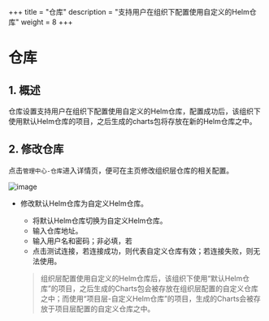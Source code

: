 +++
title = "仓库"
description = "支持用户在组织下配置使用自定义的Helm仓库"
weight = 8
+++

# 仓库

## 1. 概述

仓库设置支持用户在组织下配置使用自定义的Helm仓库，配置成功后，该组织下使用默认Helm仓库的项目，之后生成的charts包将存放在新的Helm仓库之中。

## 2. 修改仓库

点击`管理中心-仓库`进入详情页，便可在主页修改组织层仓库的相关配置。

![image](/docs/user-guide/manager-guide/image/repo.jpg)

- 修改默认Helm仓库为自定义Helm仓库。
    * 将默认Helm仓库切换为自定义Helm仓库。
    * 输入仓库地址。    
    * 输入用户名和密码；非必填，若
    * 点击测试连接，若连接成功，则代表自定义仓库有效；若连接失败，则无法使用。   

    <blockquote class="note">
    
    组织层配置使用自定义的Helm仓库后，该组织下使用“默认Helm仓库”的项目，之后生成的Charts包会被存放在组织层配置的自定义仓库之中；而使用“项目层-自定义Helm仓库”的项目，生成的Charts会被存放于项目层配置的自定义仓库之中。</blockquote>